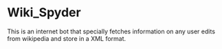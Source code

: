 # Wiki_Spyder
This is an internet bot that specially fetches information on any user edits from wikipedia and store in a XML format.
